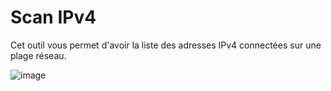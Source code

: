 # Scan IPv4

Cet outil vous permet d'avoir la liste des adresses IPv4 connectées sur une plage réseau. 

![image](https://user-images.githubusercontent.com/74239124/188397902-f9397dbf-9218-44bd-82b9-219dfc3b9e55.png)
